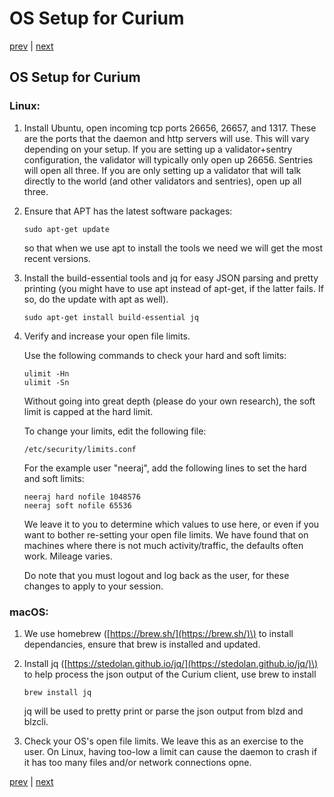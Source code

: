 # OS Setup for Curium

[prev](../) \| [next](devenv.md)

## OS Setup for Curium

### Linux:

1. Install Ubuntu, open incoming tcp ports 26656, 26657, and 1317. These are the ports that the daemon and http servers will use. This will vary depending on your setup. If you are setting up a validator+sentry configuration, the validator will typically only open up 26656. Sentries will open all three. If you are only setting up a validator that will talk directly to the world \(and other validators and sentries\), open up all three.
2. Ensure that APT has the latest software packages:

   ```text
   sudo apt-get update
   ```

   so that when we use apt to install the tools we need we will get the most recent versions.

3. Install the build-essential tools and jq for easy JSON parsing and pretty printing (you might have to use apt instead of apt-get, if the latter fails. If so, do the update with apt as well).

   ```text
   sudo apt-get install build-essential jq
   ```

4. Verify and increase your open file limits.

   Use the following commands to check your hard and soft limits:

   ```text
   ulimit -Hn 
   ulimit -Sn
   ```
   
   Without going into great depth \(please do your own research\), the soft limit is capped at the hard limit.

   To change your limits, edit the following file:

   ```text
   /etc/security/limits.conf
   ```

   For the example user "neeraj", add the following lines to set the hard and soft limits:

   ```text
   neeraj hard nofile 1048576
   neeraj soft nofile 65536
   ```

   We leave it to you to determine which values to use here, or even if you want to bother re-setting your open file limits. We have found that on machines where there is not much activity/traffic, the defaults often work. Mileage varies.

   Do note that you must logout and log back as the user, for these changes to apply to your session.

### macOS:

1. We use homebrew \([https://brew.sh/](https://brew.sh/)\) to install dependancies, ensure that brew is installed and updated.
2. Install jq \([https://stedolan.github.io/jq/](https://stedolan.github.io/jq/)\) to help process the json output of the Curium client, use brew to install

   ```text
   brew install jq
   ```

   jq will be used to pretty print or parse the json output from blzd and blzcli.

3. Check your OS's open file limits. We leave this as an exercise to the user. On Linux, having too-low a limit can cause the daemon to crash if it has too many files and/or network connections opne.

[prev](../) \| [next](devenv.md)

